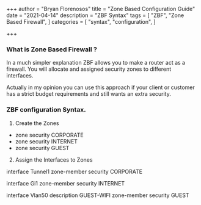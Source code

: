 +++
author = "Bryan Florenosos"
title = "Zone Based Configuration Guide"
date = "2021-04-14"
description = "ZBF Syntax"
tags = [
    "ZBF",
    "Zone Based Firewall",
]
categories = [
    "syntax",
    "configuration",
]

+++

### What is Zone Based Firewall ?

In a much simpler explanation ZBF  allows you to make a router act as a firewall. You will allocate and assigned security zones to different interfaces.

Actually in my opinion you can use this approach if your client or customer has a strict budget requirements and still wants an extra security.


### ZBF configuration Syntax.

1. Create the Zones

* zone security CORPORATE
* zone security INTERNET
* zone security GUEST

2. Assign the Interfaces to Zones

interface Tunnel1
zone-member security CORPORATE

interface Gi1
 zone-member security INTERNET

interface Vlan50
 description GUEST-WIFI
zone-member security GUEST
